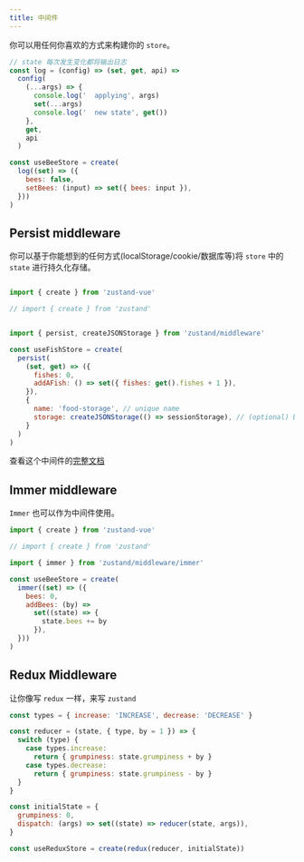 ```yaml
---
title: 中间件
---
```


你可以用任何你喜欢的方式来构建你的 `store`。
```js
// state 每次发生变化都将输出日志
const log = (config) => (set, get, api) =>
  config(
    (...args) => {
      console.log('  applying', args)
      set(...args)
      console.log('  new state', get())
    },
    get,
    api
  )

const useBeeStore = create(
  log((set) => ({
    bees: false,
    setBees: (input) => set({ bees: input }),
  }))
)
```

## Persist middleware
你可以基于你能想到的任何方式(localStorage/cookie/数据库等)将 `store` 中的 `state` 进行持久化存储。
```js

import { create } from 'zustand-vue'

// import { create } from 'zustand'


import { persist, createJSONStorage } from 'zustand/middleware'

const useFishStore = create(
  persist(
    (set, get) => ({
      fishes: 0,
      addAFish: () => set({ fishes: get().fishes + 1 }),
    }),
    {
      name: 'food-storage', // unique name
      storage: createJSONStorage(() => sessionStorage), // (optional) by default, 'localStorage' is used
    }
  )
)
```
查看这个中间件的[完整文档](https://github.com/pmndrs/zustand/blob/main/docs/integrations/persisting-store-data.md)

## Immer middleware

`Immer` 也可以作为中间件使用。
```js
import { create } from 'zustand-vue'

// import { create } from 'zustand'

import { immer } from 'zustand/middleware/immer'

const useBeeStore = create(
  immer((set) => ({
    bees: 0,
    addBees: (by) =>
      set((state) => {
        state.bees += by
      }),
  }))
)
```


## Redux Middleware
让你像写 `redux` 一样，来写 `zustand`
```js
const types = { increase: 'INCREASE', decrease: 'DECREASE' }

const reducer = (state, { type, by = 1 }) => {
  switch (type) {
    case types.increase:
      return { grumpiness: state.grumpiness + by }
    case types.decrease:
      return { grumpiness: state.grumpiness - by }
  }
}

const initialState = {
  grumpiness: 0,
  dispatch: (args) => set((state) => reducer(state, args)),
}

const useReduxStore = create(redux(reducer, initialState))
```